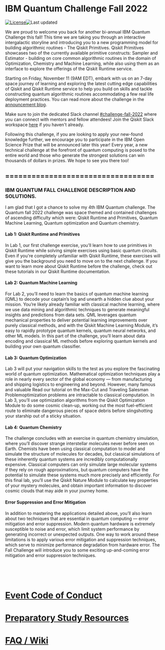 # IBM Quantum Challenge Fall 2022

[![License](https://img.shields.io/github/license/qiskit-community/ibm-quantum-fall-challenge-22.svg)](https://opensource.org/licenses/Apache-2.0)<!--- long-description-skip-begin -->![Last updated](https://img.shields.io/github/last-commit/qiskit-community/ibm-quantum-fall-challenge-22/main?label=Last%20updated&style=flat)


We are proud to welcome you back for another bi-annual IBM Quantum Challenge this fall! This time we are taking you through an interactive intergalactic storyline and introducing you to a new programming model for building algorithmic routines - The Qiskit Primitives. Qiskit Primitives showcases two of the currently available primitive constructs: Sampler and Estimator - building on core common algorithmic routines in the domain of Optimization, Chemistry and Machine Learning, while also using them as an interface to explore the offerings of the Qiskit Runtime service.

Starting on Friday, November 11 (9AM EDT), embark with us on an 7-day space journey of learning and exploring the latest cutting edge capabilities of Qiskit and Qiskit Runtime service to help you build on skills and tackle constructing quantum algorithmic routines accommodating a few real life deployment practices. You can read more about the challenge in the [announcement blog](https://www.research.ibm.com/blog/quantum-challenge-fall-2022).

Make sure to join the dedicated Slack channel [#challenge-fall-2022](https://qiskit.slack.com/archives/C0466L7D5CG) where you can connect with mentors and fellow attendees! Join the Qiskit Slack workspace [here](https://ibm.co/joinqiskitslack) if you haven't already. 

Following this challenge, if you are looking to apply your new-found knowledge further, we encourage you to participate in the IBM Open Science Prize that will be announced later this year! Every year, a new technical challenge at the forefront of quantum computing is posed to the entire world and those who generate the strongest solutions can win thousands of dollars in prizes. We hope to see you there too!



## ==================================

### IBM QUANTUM FALL CHALLENGE DESCRIPTION AND SOLUTIONS.

I am glad that I got a chance to solve my 4th IBM Quantum challenge. The Quantum fall 2022 challenge was space themed and contained challenges of ascending difficulty which were: Qiskit Runtime and Primitives, Quantum Machine Learning, Quantum optimization and Quantum chemistry.

#### Lab 1: Qiskit Runtime and Primitives
In Lab 1, our first challenge exercise, you’ll learn how to use primitives in Qiskit Runtime while solving simple exercises using basic quantum circuits. Even if you're completely unfamiliar with Qiskit Runtime, these exercises will give you the background you need to move on to the next challenge. If you want to learn more about Qiskit Runtime before the challenge, check out these tutorials in our Qiskit Runtime documentation.


#### Lab 2: Quantum Machine Learning
For Lab 2, you’ll need to learn the basics of quantum machine learning (QML) to decode your captain’s log and unearth a hidden clue about your mission. You’re likely already familiar with classical machine learning, where we use data mining and algorithmic techniques to generate meaningful insights and predictions from data sets. QML leverages quantum mechanical properties to deliver potential learning improvements over purely classical methods, and with the Qiskit Machine Learning Module, it’s easy to rapidly prototype quantum kernels, quantum neural networks, and other ML models. In this part of the challenge, you’ll learn about data encoding and classical ML methods before exploring quantum kernels and building your own quantum classifier.

#### Lab 3: Quantum Optimization
Lab 3 will put your navigation skills to the test as you explore the fascinating world of quantum optimization. Mathematical optimization techniques play a role in nearly every sector of the global economy — from manufacturing and shipping logistics to engineering and beyond. However, many famous and valuable Read our tutorial on the Max-Cut and Traveling Salesman Problemoptimization problems are intractable to classical computation. In Lab 3, you’ll use optimization algorithms from the Qiskit Optimization Module to do some cosmic clean-up, working out the most fuel-efficient route to eliminate dangerous pieces of space debris before slingshotting your starship out of a sticky situation.

#### Lab 4: Quantum Chemistry
The challenge concludes with an exercise in quantum chemistry simulation, where you’ll discover strange interstellar molecules never before seen on Earth. Chemists have been using classical computation to model and simulate the structure of molecules for decades, but classical simulations of these inherently quantum systems are incredibly computationally expensive. Classical computers can only simulate large molecular systems if they rely on rough approximations, but quantum computers have the potential to simulate these systems much more precisely and efficiently. For this final lab, you’ll use the Qiskit Nature Module to calculate key properties of your mystery molecules, and obtain important information to discover cosmic clouds that may aide in your journey home.


#### Error Suppression and Error Mitigation
In addition to mastering the applications detailed above, you’ll also learn about two techniques that are essential in quantum computing — error mitigation and error suppression. Modern quantum hardware is extremely susceptible to noise and error, which limit system performance by generating incorrect or unexpected outputs. One way to work around these limitations is to apply various error mitigation and suppression techniques, which serve to minimize performance degradation from hardware error. The Fall Challenge will introduce you to some exciting up-and-coming error mitigation and error suppression techniques. 


<br>
<br><br>

# [Event Code of Conduct](https://github.com/qiskit-community/ibm-quantum-fall-challenge-22/blob/main/code%20of%20conduct-for-participants.md)

# [Preparatory Study Resources](https://github.com/qiskit-community/ibm-quantum-challenge-fall-22/blob/main/preliminary_content.md)

# [FAQ / Wiki](https://github.com/qiskit-community/ibm-quantum-challenge-fall-22/wiki)
